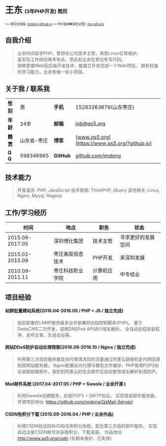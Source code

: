 # 王东 <span style="font-size: initial;">(3年PHP开发) 简历</span>

<span style="font-size: x-small;"> >> 简历在线版: [imdong.github.io](https://imdong.github.io/) >> PDF版(<b>HR</b>请走这里): [me.qs5.org](https://me.qs5.org/?github.io "请下载/打印此份")</span>

## 自我介绍

> 业余时间自学PHP，曾担任公司技术主管，熟悉Linux日常维护。  
> 虽实际工作经验两年有余，但此前业余在家也有写代码。  
> 熟练掌握Web前后端开发技术，能独立开发完成一个Web项目。
> 拥有较强的学习能力，业余有做一些小项目。

## 关于我 / 联系我

|||||
|----|----|----|----|
|**性别**|男|**手机**|15263263676(山东枣庄)|
|**年龄**|24岁|**邮箱**|[job@qs5.org](mailto://job@qs5.org)|
|**籍贯**|山东省-枣庄|**博客**|[www.qs5.org](https://www.qs5.org/?github.io)|
|**Q  Q**|598346965|**GitHub**|[github.com/imdong](https://github.com/imdong)|

## 技术能力

> 开发语言: PHP, JavaScript
> 技术框架: ThinkPHP, jQuery
> 其他相关: Linux, Nginx, Mysql, Regexp

## 工作/学习经历

|时间|地点|职务|状态|
|----|----|----|----|
|2015.09-2017.05|深圳博仕集团|技术主管|寻求更好的发展空间|
|2015.02-2015.09|枣庄美辰信息技术|PHP开发|来深圳发展|
|2010.09-2011.11|枣庄科技职业学院|计算机应用|中专结业|

## 项目经验

#### 站群批量建站系统(2016.04-2016.05 / PHP + JS / 独立完成)

> 提前配置好LNMP服务器多台并部署好远程控制脚本(PHP)。
> 基于DedeCMS二次开发，调用DNSPod API进行域名解析。
> 全自动远程安装程序，发布文章，生成全站等。

#### 网站DDoS防护自动处理预案(2016.08-2016.10 / Nginx / 独立完成)
> 利用第三方高防服务器反向代理清洗后的流量通过阿里云跳板机走内网回源到原网站服务器。
> Nginx配置反向代理与静态文件缓存，PHP使用POP3协议收取邮箱邮件，收到到阿里云的攻击邮件后自动更改域名解析到高防IP。

#### Mail邮件系统 (2017.04-2017.05 / PHP + Swoole / 业余开源 )
> 利用Swwole创建服务，封装POP3 + SMTP协议。
> 实现简易邮件服务器。
> 开源项目地址: https://github.com/imdong/QsMail-Server/

#### CSDN免积分下载 (2015.09-2016.04 / PHP / 业余作品)
> 利用CSDN验证码BUG和任务积分系统，配合第三方临时邮件服务。
> 实现自动注册CSDN账号并获取积分，下载资源。
> 作品地址: http://www.qs5.org/csdn  (长期未维护，已失效)



<!-- 修改页面 -->
<link href="/asset/print.css" rel="stylesheet"><script type="text/javascript" src="/asset/bottom.js"></script>
